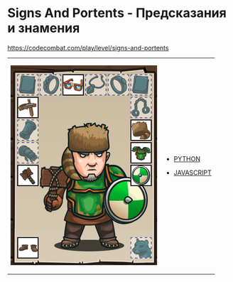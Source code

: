 # Signs And Portents  - Предсказания и знамения

https://codecombat.com/play/level/signs-and-portents
<table>
<tr>
<td>

![Hero Picture](hero.png?raw=true "Hero Picture")

</td>
<td>
<ul>
<li>

[PYTHON](SignsAndPortents.py)

</li>
<li>

[JAVASCRIPT](SignsAndPortents.js)

</li>
</td>
</tr>
<table>